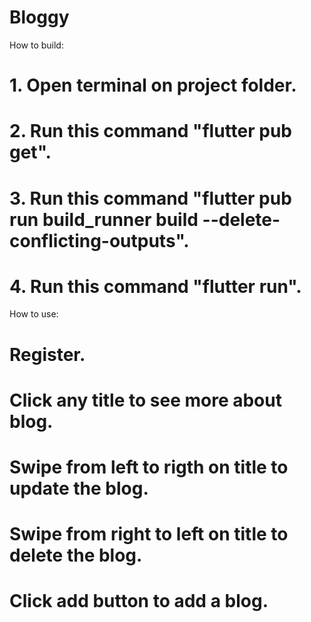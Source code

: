 # Bloggy

How to build:

# 1. Open terminal on project folder.

# 2. Run this command "flutter pub get".

# 3. Run this command "flutter pub run build_runner build --delete-conflicting-outputs".

# 4. Run this command "flutter run".

How to use:

# Register.

# Click any title to see more about blog.

# Swipe from left to rigth on title to update the blog.

# Swipe from right to left on title to delete the blog.

# Click add button to add a blog.

